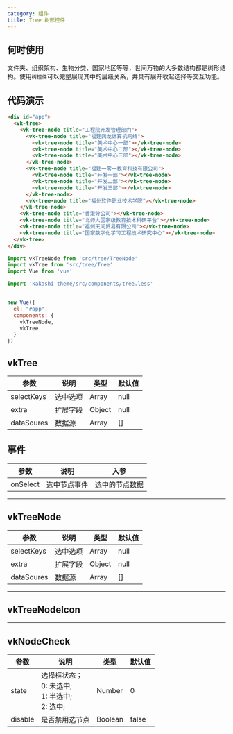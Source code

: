 ```yaml
---
category: 组件
title: Tree 树形控件
---
```


## 何时使用

文件夹、组织架构、生物分类、国家地区等等，世间万物的大多数结构都是树形结构。使用`树控件`可以完整展现其中的层级关系，并具有展开收起选择等交互功能。

## 代码演示

```html
<div id="app">
  <vk-tree>
    <vk-tree-node title="工程院开发管理部门">
      <vk-tree-node title="福建网龙计算机网络">
        <vk-tree-node title="美术中心一部"></vk-tree-node>
        <vk-tree-node title="美术中心二部"></vk-tree-node>
        <vk-tree-node title="美术中心三部"></vk-tree-node>
      </vk-tree-node>
      <vk-tree-node title="福建一零一教育科技有限公司">
        <vk-tree-node title="开发一部"></vk-tree-node>
        <vk-tree-node title="开发二部"></vk-tree-node>
        <vk-tree-node title="开发三部"></vk-tree-node>
      </vk-tree-node>
      <vk-tree-node title="福州软件职业技术学院"></vk-tree-node>
    </vk-tree-node>
    <vk-tree-node title="香港分公司"></vk-tree-node>
    <vk-tree-node title="北师大国家级教育技术科研平台"></vk-tree-node>
    <vk-tree-node title="福州天问贸易有限公司"></vk-tree-node>
    <vk-tree-node title="国家数字化学习工程技术研究中心"></vk-tree-node>
  </vk-tree>
</div>
```

```js
import vkTreeNode from 'src/tree/TreeNode'
import vkTree from 'src/tree/Tree'
import Vue from 'vue'

import 'kakashi-theme/src/components/tree.less'


new Vue({
  el: "#app",
  components: {
    vkTreeNode,
    vkTree
  }
})
```


## vkTree

| 参数      | 说明                                     | 类型       | 默认值 |
|-----------|------------------------------------------|------------|-------|
| selectKeys | 选中选项 | Array  | null    |
| extra | 扩展字段 | Object | null |
| dataSoures | 数据源 | Array | [] |


## 事件

| 参数      | 说明                                     | 入参 |
|----------|-----------------------------------------|------|
| onSelect | 选中节点事件 | 选中的节点数据 |

---

## vkTreeNode

| 参数      | 说明                                     | 类型       | 默认值 |
|-----------|------------------------------------------|------------|-------|
| selectKeys | 选中选项 | Array  | null    |
| extra | 扩展字段 | Object | null |
| dataSoures | 数据源 | Array | [] |


---

## vkTreeNodeIcon

---

## vkNodeCheck

| 参数      | 说明                                     | 类型       | 默认值 |
|-----------|------------------------------------------|------------|-------|
| state | 选择框状态；<br />0: 未选中;<br />1: 半选中;<br />2: 选中; | Number  | 0    |
| disable | 是否禁用选节点 | Boolean | false |

